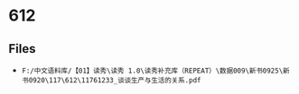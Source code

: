 # 612

## Files

- `F:/中文语料库/【01】读秀\读秀 1.0\读秀补充库（REPEAT）\数据009\新书0925\新书0920\117\612\11761233_谈谈生产与生活的关系.pdf`
